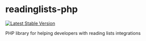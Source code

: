 readinglists-php
================

[![Latest Stable Version](https://poser.pugx.org/unikent/readinglists-php/v/stable.png)](https://packagist.org/packages/unikent/readinglists-php)

PHP library for helping developers with reading lists integrations
